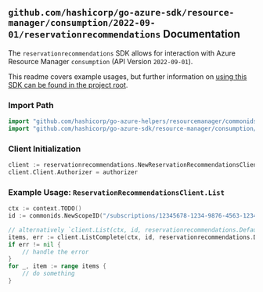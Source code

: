 
## `github.com/hashicorp/go-azure-sdk/resource-manager/consumption/2022-09-01/reservationrecommendations` Documentation

The `reservationrecommendations` SDK allows for interaction with Azure Resource Manager `consumption` (API Version `2022-09-01`).

This readme covers example usages, but further information on [using this SDK can be found in the project root](https://github.com/hashicorp/go-azure-sdk/tree/main/docs).

### Import Path

```go
import "github.com/hashicorp/go-azure-helpers/resourcemanager/commonids"
import "github.com/hashicorp/go-azure-sdk/resource-manager/consumption/2022-09-01/reservationrecommendations"
```


### Client Initialization

```go
client := reservationrecommendations.NewReservationRecommendationsClientWithBaseURI("https://management.azure.com")
client.Client.Authorizer = authorizer
```


### Example Usage: `ReservationRecommendationsClient.List`

```go
ctx := context.TODO()
id := commonids.NewScopeID("/subscriptions/12345678-1234-9876-4563-123456789012/resourceGroups/some-resource-group")

// alternatively `client.List(ctx, id, reservationrecommendations.DefaultListOperationOptions())` can be used to do batched pagination
items, err := client.ListComplete(ctx, id, reservationrecommendations.DefaultListOperationOptions())
if err != nil {
	// handle the error
}
for _, item := range items {
	// do something
}
```
